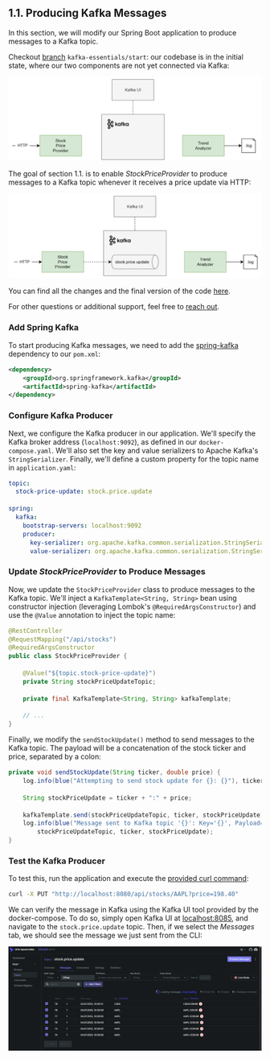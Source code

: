 ## 1.1. Producing Kafka Messages

In this section, we will modify our Spring Boot application to produce messages to a Kafka topic.

Checkout [branch]((https://github.com/etrandafir93/my-courses/tree/kafka-essentials/start)) 
`kafka-essentials/start`: our codebase is in the initial state,
where our two components are not yet connected via Kafka:

![Initial State](./img/0-initial-state.png)


The goal of section 1.1. is to enable _StockPriceProvider_ to produce messages to a Kafka topic
whenever it receives a price update via HTTP:

![Initial State](./img/1-1-produce-kafka-msg.png)

You can find all the changes and the final version of the code [here](https://github.com/etrandafir93/my-courses/commit/a004c43ca2aca2adb4e63a368926c04ae2700b5f).

For other questions or additional support, feel free to [reach out](https://www.linkedin.com/in/emanueltrandafir/).

### Add Spring Kafka
To start producing Kafka messages, we need to add the
[spring-kafka](https://mvnrepository.com/artifact/org.springframework.kafka/spring-kafka) dependency to our `pom.xml`:

```xml
<dependency>
    <groupId>org.springframework.kafka</groupId>
    <artifactId>spring-kafka</artifactId>
</dependency>
```

### Configure Kafka Producer

Next, we configure the Kafka producer in our application.
We'll specify the Kafka broker address (`localhost:9092`),
as defined in our `docker-compose.yaml`.
We'll also set the key and value serializers
to Apache Kafka's `StringSerializer`.
Finally, we'll define a custom property for the topic name in `application.yaml`:

```yaml
topic:
  stock-price-update: stock.price.update

spring:
  kafka:
    bootstrap-servers: localhost:9092
    producer:
      key-serializer: org.apache.kafka.common.serialization.StringSerializer
      value-serializer: org.apache.kafka.common.serialization.StringSerializer
```

### Update _StockPriceProvider_ to Produce Messages

Now, we update the `StockPriceProvider` class to produce messages to the Kafka topic.
We'll inject a `KafkaTemplate<String, String>` bean using constructor injection
(leveraging Lombok's `@RequiredArgsConstructor`)
and use the `@Value` annotation to inject the topic name:

```java
@RestController
@RequestMapping("/api/stocks")
@RequiredArgsConstructor
public class StockPriceProvider {

    @Value("${topic.stock-price-update}")
    private String stockPriceUpdateTopic;

    private final KafkaTemplate<String, String> kafkaTemplate;

    // ...
}
```

Finally, we modify the `sendStockUpdate()` method to send messages to the Kafka topic.
The payload will be a concatenation of the stock ticker and price,
separated by a colon:

```java
private void sendStockUpdate(String ticker, double price) {
    log.info(blue("Attempting to send stock update for {}: {}"), ticker, price);

    String stockPriceUpdate = ticker + ":" + price;

    kafkaTemplate.send(stockPriceUpdateTopic, ticker, stockPriceUpdate);
    log.info(blue("Message sent to Kafka topic '{}': Key='{}', Payload='{}'"),
        stockPriceUpdateTopic, ticker, stockPriceUpdate);
}
```

### Test the Kafka Producer

To test this, run the application and execute the [provided curl command](../put-stock-price.cmd):

```cmd
curl -X PUT "http://localhost:8080/api/stocks/AAPL?price=198.40"
```

We can verify the message in Kafka using the Kafka UI tool provided by the docker-compose.
To do so, simply open Kafka UI at [localhost:8085](http://localhost:8085),
and navigate to the `stock.price.update` topic.
Then, if we select the _Messages_ tab, we should see the message we just sent from the CLI:

![Kafka UI Messages](./img/1-1-test.png)


